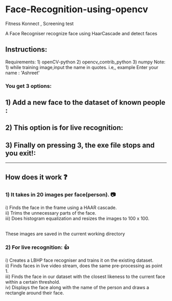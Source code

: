 # Face-Recognition-using-opencv
Fitness Konnect , Screening test

A Face Recogniser recognize face using HaarCascade and detect faces

## Instructions:
Requirements:
	1) openCV-python
	2) opencv_contrib_python
	3) numpy
Note: 1) while training image,input the name in quotes. i.e,, example Enter your name : 'Ashreet'

### You get 3 options:

## 1) Add a new face to the dataset of known people :
  
## 2)  This option is for live recognition:

## 3) Finally on pressing 3, the exe file stops and you exit!:

  

_______________________________________________________________________________________________________________________________________



## How does it work :question:

### 1) It takes in 20 images per face(person). :camera:
  
   i) Finds the face in the frame using a HAAR cascade. <br />
  ii) Trims the unnecessary parts of the face. <br />
 iii) Does histogram equalization and resizes the images to 100 x 100. <br /><br />
 
 These images are saved in the current working directory
 ### 2) For live recognition: :+1:
   i) Creates a LBHP face recogniser and trains it on the existing dataset. <br />
   ii) Finds faces in live video stream, does the same pre-processing as point 1. <br />
  iii) Finds the face in our dataset with the closest likeness to the current face within a certain threshold. <br />
   iv) Displays the face along with the name of the person and draws a rectangle around their face.<br /><br /><br />
